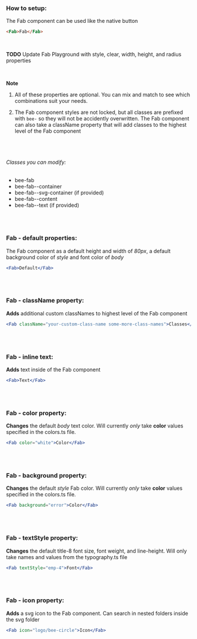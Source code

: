### How to setup:

The Fab component can be used like the native button

```html
<Fab>Fab</Fab>
```

<br />

**TODO**
Update Fab Playground with style, clear, width, height, and radius properties

<br />

**Note**

1. All of these properties are optional.  You can mix and match to see which combinations suit your 
needs.  

2. The Fab component styles are not locked, but all classes are prefixed with `bee-` so they will not be accidently overwritten.  The Fab component can also take a className property that will add classes to the highest level of the Fab component

<br />
<br />

###### Classes you can modify:

- bee-fab
- bee-fab--container
- bee-fab--svg-container (if provided)
- bee-fab--content
- bee-fab--text (if provided)

<br />
<br />

### Fab - default properties:

The Fab component as a default height and width of *80px*, a default background color of *style* and font color of *body*

```jsx
<Fab>Default</Fab>
```

<br />
<br />

### Fab - className property:

**Adds** additional custom classNames to highest level of the Fab component

```jsx
<Fab className="your-custom-class-name some-more-class-names">Classes</Fab>
```

<br />
<br />

### Fab - inline text:

**Adds** text inside of the Fab component

```jsx
<Fab>Text</Fab>
```

<br />
<br />

### Fab - color property:

**Changes** the default *body* text color.  Will currently *only* take **color** values specified in the colors.ts file.

```jsx
<Fab color="white">Color</Fab>
```

<br />
<br />

### Fab - background property:

**Changes** the default *style* Fab color.  Will currently *only* take **color** values specified in the colors.ts file.

```jsx
<Fab background="error">Color</Fab>
```

<br />
<br />

### Fab - textStyle property:

**Changes** the default title-8 font size, font weight, and line-height.  Will only take names and values from the typography.ts file

```jsx
<Fab textStyle="emp-4">Font</Fab>
```

<br />
<br />

### Fab - icon property:

**Adds** a svg icon to the Fab component.   Can search in nested folders inside the svg folder

```jsx
<Fab icon="logo/bee-circle">Icon</Fab>
```